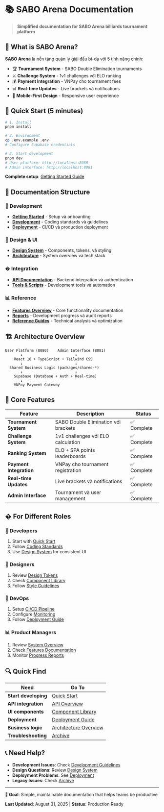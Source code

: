 # 📚 SABO Arena Documentation

> **Simplified documentation for SABO Arena billiards tournament platform**

## 🎯 What is SABO Arena?

**SABO Arena** là nền tảng quản lý giải đấu bi-da với 5 tính năng chính:
- 🏆 **Tournament System** - SABO Double Elimination tournaments
- ⚔️ **Challenge System** - 1v1 challenges với ELO ranking  
- 💰 **Payment Integration** - VNPay cho tournament fees
- 📊 **Real-time Updates** - Live brackets và notifications
- 📱 **Mobile-First Design** - Responsive user experience

## 🚀 Quick Start (5 minutes)

```bash
# 1. Install
pnpm install

# 2. Environment
cp .env.example .env
# Configure Supabase credentials

# 3. Start development
pnpm dev
# User platform: http://localhost:8080
# Admin interface: http://localhost:8081
```

**Complete setup**: [Getting Started Guide](./01-getting-started/)

## 📖 Documentation Structure

### 🚀 **Development** 
- **[Getting Started](./01-getting-started/)** - Setup và onboarding
- **[Development](./04-development/)** - Coding standards và guidelines
- **[Deployment](./05-deployment/)** - CI/CD và production deployment

### 🎨 **Design & UI**
- **[Design System](./02-design-system/)** - Components, tokens, và styling
- **[Architecture](./03-architecture/)** - System overview và tech stack

### � **Integration**
- **[API Documentation](./06-api/)** - Backend integration và authentication
- **[Tools & Scripts](./07-tools/)** - Development tools và automation

### 📊 **Reference**
- **[Features Overview](./08-features/)** - Core functionality documentation
- **[Reports](./09-reports/)** - Development progress và audit reports
- **[Reference Guides](./10-reference/)** - Technical analysis và optimization

## 🏗️ Architecture Overview

```
User Platform (8080)    Admin Interface (8081)
       ↓                        ↓
    React 18 + TypeScript + Tailwind CSS
       ↓                        ↓
  Shared Business Logic (packages/shared-*)
       ↓                        ↓
    Supabase (Database + Auth + Real-time)
       ↓
    VNPay Payment Gateway
```

## 🎯 Core Features

| Feature | Description | Status |
|---------|-------------|---------|
| **Tournament System** | SABO Double Elimination với brackets | ✅ Complete |
| **Challenge System** | 1v1 challenges với ELO calculation | ✅ Complete |
| **Ranking System** | ELO + SPA points leaderboards | ✅ Complete |
| **Payment Integration** | VNPay cho tournament registration | ✅ Complete |
| **Real-time Updates** | Live brackets và notifications | ✅ Complete |
| **Admin Interface** | Tournament và user management | ✅ Complete |

## � For Different Roles

### 🔧 **Developers**
1. Start with [Quick Start](./01-getting-started/quick-start.md)
2. Follow [Coding Standards](./04-development/coding-standards.md)
3. Use [Design System](./02-design-system/) for consistent UI

### 🎨 **Designers**  
1. Review [Design Tokens](./02-design-system/design-tokens.md)
2. Check [Component Library](./02-design-system/components.md)
3. Follow [Style Guidelines](./02-design-system/style-editing.md)

### 🚀 **DevOps**
1. Setup [CI/CD Pipeline](./05-deployment/ci-cd-setup.md)
2. Configure [Monitoring](./05-deployment/monitoring.md)
3. Follow [Deployment Guide](./05-deployment/deployment-guide.md)

### 📊 **Product Managers**
1. Review [System Overview](../SYSTEM_OVERVIEW.md)
2. Check [Features Documentation](./08-features/)
3. Monitor [Progress Reports](./09-reports/)

## 🔍 Quick Find

| Need | Go To |
|------|-------|
| **Start developing** | [Quick Start](./01-getting-started/quick-start.md) |
| **API integration** | [API Overview](./06-api/api-overview.md) |
| **UI components** | [Component Library](./02-design-system/components.md) |
| **Deployment** | [Deployment Guide](./05-deployment/deployment-guide.md) |
| **Business logic** | [Architecture Overview](./03-architecture/overview.md) |
| **Troubleshooting** | [Archive](./99-archive/) |

## 📞 Need Help?

- **Development Issues**: Check [Development Guidelines](./04-development/guidelines.md)
- **Design Questions**: Review [Design System](./02-design-system/)
- **Deployment Problems**: See [Deployment](./05-deployment/)
- **Legacy Issues**: Check [Archive](./99-archive/)

---

**🎯 Goal**: Simple, maintainable documentation that helps teams be productive

**Last Updated**: August 31, 2025 | **Status**: Production Ready
